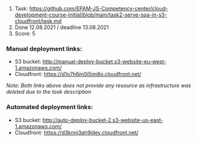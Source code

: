 1. Task: https://github.com/EPAM-JS-Competency-center/cloud-development-course-initial/blob/main/task2-serve-spa-in-s3-cloudfront/task.md
2. Done 12.08.2021 / deadline 13.08.2021
3. Score: 5

### Manual deployment links:
- S3 bucket: http://manual-deploy-bucket.s3-website-eu-west-1.amazonaws.com/
- Cloudfront: https://d1o7h6m0i5im8o.cloudfront.net/

*Note: Both links above does not provide any resource as infrastructure was deleted due to the task description*

### Automated deployment links:
- S3 bucket: http://auto-deploy-bucket-2.s3-website-us-east-1.amazonaws.com/
- Cloudfront: https://d3knnj3ah9ldey.cloudfront.net/
